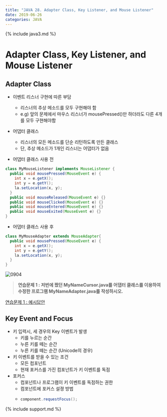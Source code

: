 ```yaml
---
title: "JAVA 28. Adapter Class, Key Listener, and Mouse Listener"
date: 2019-06-26
categories: JAVA
---
```


{% include java3.md %}

# Adapter Class, Key Listener, and Mouse Listener

## Adapter Class

* 이벤트 리스너 구현에 따른 부담
  * 리스너의 추상 메소드를 모두 구현해야 함
  * e.g) 앞의 문제에서 마우스 리스너가 mousePressed()만 하더라도 다른 4개를 모두 구현해야함
* 어댑터 클래스
  * 리스너의 모든 메소드를 단순 리턴하도록 만든 클래스
  * 단, 추상 메소드가 1개인 리스너는 어댑터가 없음
  
* 어댑터 클래스 사용 전

~~~java
class MyMouseListener implements MouseListener {
  public void mousePressed(MouseEvent e) {
    int x = e.getX();
    int y = e.getY();
    la.setLocation(x, y);
  }
  public void mouseReleased(MouseEvent e) {}
  public void mouseClicked(MouseEvent e) {}
  public void mouseEntered(MouseEvent e) {}
  public void mouseExited(MouseEvent e) {}
}
~~~

* 어댑터 클래스 사용 후

~~~java
class MyMouseAdapter extends MouseAdapter{
  public void mousePressed(MouseEvent e) {
    int x = e.getX();
    int y = e.getY();
    la.setLocation(x, y);
  }
}
~~~

![0904](https://user-images.githubusercontent.com/26007107/60158191-99088980-982b-11e9-9191-6574b3485f57.png)

> **연습문제 1 : 저번에 짰던 MyNameCursor.java를 어댑터 클래스를 이용하여 수정한 프로그램 MyNameAdapter.java를 작성하시오.**

[연습문제 1 : 예시답안](https://github.com/DetegiCE/JavaStudy/blob/master/chapter9/MyNameAdapter.java)


## Key Event and Focus

* 키 입력시, 세 경우의 Key 이벤트가 발생
  * 키를 누르는 순간
  * 누른 키를 떼는 순간
  * 누른 키를 떼는 순간 (Unicode의 경우)
* 키 이벤트를 받을 수 있는 조건
  * 모든 컴포넌트
  * 현재 포커스를 가진 컴포넌트가 키 이벤트를 독점
* 포커스
  * 컴포넌트나 프로그램이 키 이벤트를 독점하는 권한
  * 컴포넌트에 포커스 설졍 방법
  * ~~~java
    component.requestFocus();
    ~~~



{% include support.md %}
